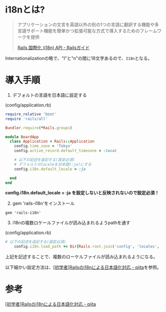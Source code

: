 # i18nとは?

> アプリケーションの文言を英語以外の別の1つの言語に翻訳する機能や多言語サポート機能を簡単かつ拡張可能な方式で導入するためのフレームワークを提供
> 
> [Rails 国際化 (i18n) API - Railsガイド](https://railsguides.jp/i18n.html)

Internationalizationの略で、"I"と"n"の間に18文字あるので、`I18n`となる。

# 導入手順

1. デフォルトの言語を日本語に設定する

(config/application.rb)
```ruby
require_relative 'boot'
require 'rails/all'

Bundler.require(*Rails.groups)

module BoardApp
  class Application < Rails::Application
    config.time_zone = 'Tokyo'
    config.active_record.default_timezone = :local

    # 以下の記述を追記する(設定必須)
    # デフォルトのlocaleを日本語(:ja)にする
    config.i18n.default_locale = :ja

  end
end
```
**config.i18n.default_locale = :ja を設定しないと反映されないので設定必須！**

2. gem 'rails-i18n'をインストール

`gem 'rails-i18n'`

3. i18nの複数ロケールファイルが読み込まれるようpathを通す

(config/application.rb)
```ruby
# 以下の記述を追記する(設定必須)
    config.i18n.load_path += Dir[Rails.root.join('config', 'locales', '**', '*.{rb,yml}').to_s]
```
上記を記述することで、複数のローケルファイルが読み込まれるようになる。

以下細かい設定方法は、[[初学者]Railsのi18nによる日本語化対応 - qiita](https://qiita.com/shimadama/items/7e5c3d75c9a9f51abdd5)を参照。

# 参考

[[初学者]Railsのi18nによる日本語化対応 - qiita](https://qiita.com/shimadama/items/7e5c3d75c9a9f51abdd5)